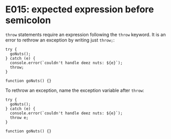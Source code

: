 # E015: expected expression before semicolon

`throw` statements require an expression following the `throw` keyword. It is an
error to rethrow an exception by writing just `throw;`:

    try {
      goNuts();
    } catch (e) {
      console.error(`couldn't handle deez nuts: ${e}`);
      throw;
    }

    function goNuts() {}

To rethrow an exception, name the exception variable after `throw`:

    try {
      goNuts();
    } catch (e) {
      console.error(`couldn't handle deez nuts: ${e}`);
      throw e;
    }

    function goNuts() {}

